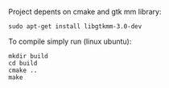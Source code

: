 
Project depents on cmake and gtk mm library:
~~~~~~~
sudo apt-get install libgtkmm-3.0-dev
~~~~~~~

To compile simply run (linux ubuntu):

~~~~~~~
mkdir build
cd build
cmake ..
make
~~~~~~~

